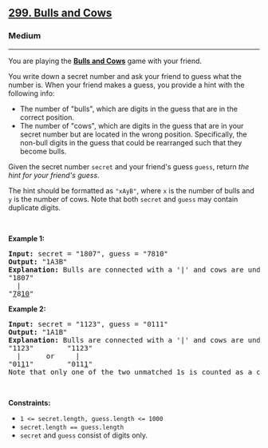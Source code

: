 <h2><a href="https://leetcode.com/problems/bulls-and-cows/">299. Bulls and Cows</a></h2><h3>Medium</h3><hr><div style="user-select: auto;"><p style="user-select: auto;">You are playing the <strong style="user-select: auto;"><a href="https://en.wikipedia.org/wiki/Bulls_and_Cows" target="_blank" style="user-select: auto;">Bulls and Cows</a></strong> game with your friend.</p>

<p style="user-select: auto;">You write down a secret number and ask your friend to guess what the number is. When your friend makes a guess, you provide a hint with the following info:</p>

<ul style="user-select: auto;">
	<li style="user-select: auto;">The number of "bulls", which are digits in the guess that are in the correct position.</li>
	<li style="user-select: auto;">The number of "cows", which are digits in the guess that are in your secret number but are located in the wrong position. Specifically, the non-bull digits in the guess that could be rearranged such that they become bulls.</li>
</ul>

<p style="user-select: auto;">Given the secret number <code style="user-select: auto;">secret</code> and your friend's guess <code style="user-select: auto;">guess</code>, return <em style="user-select: auto;">the hint for your friend's guess</em>.</p>

<p style="user-select: auto;">The hint should be formatted as <code style="user-select: auto;">"xAyB"</code>, where <code style="user-select: auto;">x</code> is the number of bulls and <code style="user-select: auto;">y</code> is the number of cows. Note that both <code style="user-select: auto;">secret</code> and <code style="user-select: auto;">guess</code> may contain duplicate digits.</p>

<p style="user-select: auto;">&nbsp;</p>
<p style="user-select: auto;"><strong class="example" style="user-select: auto;">Example 1:</strong></p>

<pre style="user-select: auto;"><strong style="user-select: auto;">Input:</strong> secret = "1807", guess = "7810"
<strong style="user-select: auto;">Output:</strong> "1A3B"
<strong style="user-select: auto;">Explanation:</strong> Bulls are connected with a '|' and cows are underlined:
"1807"
  |
"<u style="user-select: auto;">7</u>8<u style="user-select: auto;">10</u>"</pre>

<p style="user-select: auto;"><strong class="example" style="user-select: auto;">Example 2:</strong></p>

<pre style="user-select: auto;"><strong style="user-select: auto;">Input:</strong> secret = "1123", guess = "0111"
<strong style="user-select: auto;">Output:</strong> "1A1B"
<strong style="user-select: auto;">Explanation:</strong> Bulls are connected with a '|' and cows are underlined:
"1123"        "1123"
  |      or     |
"01<u style="user-select: auto;">1</u>1"        "011<u style="user-select: auto;">1</u>"
Note that only one of the two unmatched 1s is counted as a cow since the non-bull digits can only be rearranged to allow one 1 to be a bull.
</pre>

<p style="user-select: auto;">&nbsp;</p>
<p style="user-select: auto;"><strong style="user-select: auto;">Constraints:</strong></p>

<ul style="user-select: auto;">
	<li style="user-select: auto;"><code style="user-select: auto;">1 &lt;= secret.length, guess.length &lt;= 1000</code></li>
	<li style="user-select: auto;"><code style="user-select: auto;">secret.length == guess.length</code></li>
	<li style="user-select: auto;"><code style="user-select: auto;">secret</code> and <code style="user-select: auto;">guess</code> consist of digits only.</li>
</ul>
</div>